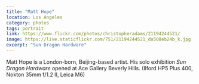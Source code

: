 ```yaml
---
title: "Matt Hope"
location: Los Angeles
category: photos
tags: portrait
link: https://www.flickr.com/photos/christopheradams/21194244521/
image: https://live.staticflickr.com/751/21194244521_da508eb24b_k.jpg
excerpt: "Sun Dragon Hardware"
---
```


Matt Hope is a London-born, Beijing-based artist. His solo exhibition *Sun
Dragon Hardware* opened at Ace Gallery Beverly Hills. (Ilford HP5 Plus 400,
Nokton 35mm f/1.2 II, Leica M6)
